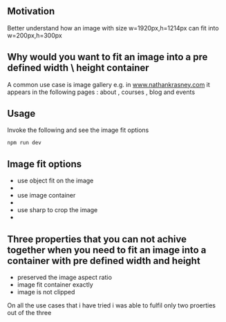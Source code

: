 <h2>Motivation</h2>
Better understand how an image with size w=1920px,h=1214px can fit into w=200px,h=300px

<h2>Why would you want to fit an image into a pre defined width \ height container</h2>
A common use case is image gallery e.g. in <a href='www.nathankrasney.com'>www.nathankrasney.com</a> it appears in the following pages : about , courses , blog and events


<h2>Usage</h2>
Invoke the following and see the image fit options

```
npm run dev
```

<h2>Image fit options</h2>
<ul>
<li>use object fit on the image<li>
<li>use image container<li>
<li>use sharp to crop the image<li>
</ul>

<h2>Three properties that you can not achive together when you need to fit an image into a container with pre defined width and height</h2>
<ul>
<li>preserved the image aspect ratio</li>
<li>image fit container exactly</li>
<li>image is not clipped</li>
</ul>

On all the use cases that i have tried i was able to fulfil only two proerties out of the three